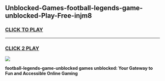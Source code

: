 
## Unblocked-Games-football-legends-game-unblocked-Play-Free-injm8
<h3>
<a href="https://premium76.site?title=football-legends-game-unblocked&ref=21A">CLICK TO PLAY</a></h3>
<hr>

<h3>
<a href="https://premium76.site?title=football-legends-game-unblocked&ref=21A">CLICK 2 PLAY</a>
  
</h3>

<a href="https://premium76.site?title=football-legends-game-unblocked&ref=21A"><img src="https://clearcache.store/games.png"></a>


**football-legends-game-unblocked games unblocked: Your Gateway to Fun and Accessible Online Gaming**
